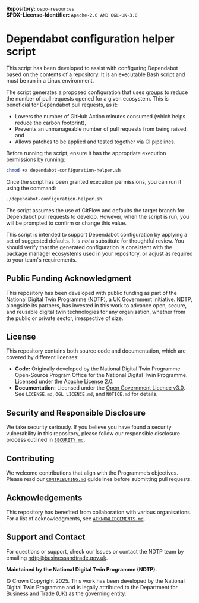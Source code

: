 **Repository:** `ospo-resources`  
**SPDX-License-Identifier:** `Apache-2.0 AND OGL-UK-3.0` 

# Dependabot configuration helper script

This script has been developed to assist with configuring Dependabot based on the contents of a repository. It is an executable Bash script and must be run in a Linux environment.

The script generates a proposed configuration that uses [groups](https://docs.github.com/en/code-security/dependabot/dependabot-version-updates/optimizing-pr-creation-version-updates) to reduce the number of pull requests opened for a given ecosystem. This is beneficial for Dependabot pull requests, as it:

- Lowers the number of GitHub Action minutes consumed (which helps reduce the carbon footprint),
- Prevents an unmanageable number of pull requests from being raised, and
- Allows patches to be applied and tested together via CI pipelines.

Before running the script, ensure it has the appropriate execution permissions by running:

```bash
chmod +x dependabot-configuration-helper.sh
```

Once the script has been granted execution permissions, you can run it using the command:

```bash
./dependabot-configuration-helper.sh
```

The script assumes the use of GitFlow and defaults the target branch for Dependabot pull requests to develop. However, when the script is run, you will be prompted to confirm or change this value.

This script is intended to support Dependabot configuration by applying a set of suggested defaults. It is *not* a substitute for thoughtful review. You should verify that the generated configuration is consistent with the package manager ecosystems used in your repository, or adjust as required to your team's requirements.

## Public Funding Acknowledgment  
This repository has been developed with public funding as part of the National Digital Twin Programme (NDTP), a UK Government initiative. NDTP, alongside its partners, has invested in this work to advance open, secure, and reusable digital twin technologies for any organisation, whether from the public or private sector, irrespective of size.  

## License  
This repository contains both source code and documentation, which are covered by different licenses:  
- **Code:** Originally developed by the National Digital Twin Programme Open-Source Program Office for the National Digital Twin Programme. Licensed under the [Apache License 2.0](../../LICENSE.md).  
- **Documentation:** Licensed under the [Open Government Licence v3.0](../../OGL_LICENCE.md).  
See `LICENSE.md`, `OGL_LICENCE.md`, and `NOTICE.md` for details.  

## Security and Responsible Disclosure  
We take security seriously. If you believe you have found a security vulnerability in this repository, please follow our responsible disclosure process outlined in [`SECURITY.md`](../../SECURITY.md).  

## Contributing  
We welcome contributions that align with the Programme’s objectives. Please read our [`CONTRIBUTING.md`](../../CONTRIBUTING.md) guidelines before submitting pull requests.  

## Acknowledgements  
This repository has benefited from collaboration with various organisations. For a list of acknowledgments, see [`ACKNOWLEDGEMENTS.md`](../../ACKNOWLEDGEMENTS.md).  

## Support and Contact  
For questions or support, check our Issues or contact the NDTP team by emailing ndtp@businessandtrade.gov.uk.

**Maintained by the National Digital Twin Programme (NDTP).**  

© Crown Copyright 2025. This work has been developed by the National Digital Twin Programme and is legally attributed to the Department for Business and Trade (UK) as the governing entity.